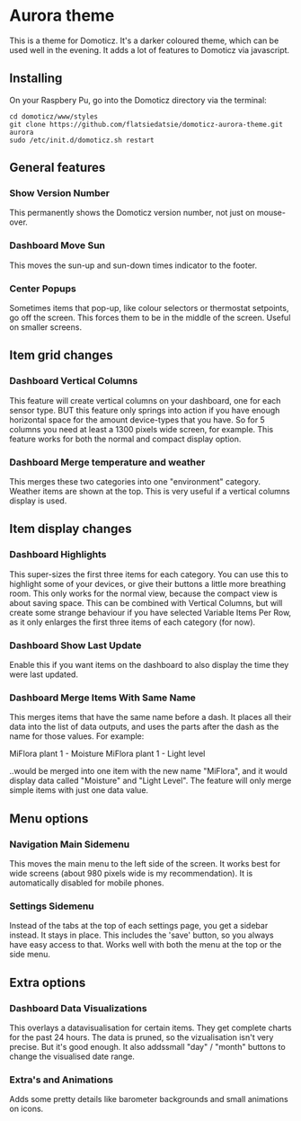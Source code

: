 # Aurora theme

This is a theme for Domoticz. It's a darker coloured theme, which can be used well in the evening. It adds a lot of features to Domoticz via javascript.



## Installing

On your Raspbery Pu, go into the Domoticz directory via the terminal:

```
cd domoticz/www/styles
git clone https://github.com/flatsiedatsie/domoticz-aurora-theme.git aurora
sudo /etc/init.d/domoticz.sh restart
```
## General features

### Show Version Number
This permanently shows the Domoticz version number, not just on mouse-over.

### Dashboard Move Sun
This moves the sun-up and sun-down times indicator to the footer.

### Center Popups
Sometimes items that pop-up, like colour selectors or thermostat setpoints, go off the screen. This forces them to be in the middle of the screen. Useful on smaller screens.


## Item grid changes

### Dashboard Vertical Columns
This feature will create vertical columns on your dashboard, one for each sensor type. BUT this feature only springs into action if you have enough horizontal space for the amount device-types that you have. So for 5 columns you need at least a 1300 pixels wide screen, for example. This feature works for both the normal and compact display option.

### Dashboard Merge temperature and weather
This merges these two categories into one "environment" category. Weather items are shown at the top. This is very useful if a vertical columns display is used.


## Item display changes

### Dashboard Highlights
This super-sizes the first three items for each category. You can use this to highlight some of your devices, or give their buttons a little more breathing room. This only works for the normal view, because the compact view is about saving space. This can be combined with Vertical Columns, but will create some strange behaviour if you have selected Variable Items Per Row, as it only enlarges the first three items of each category (for now).

### Dashboard Show Last Update
Enable this if you want items on the dashboard to also display the time they were last updated.

### Dashboard Merge Items With Same Name
This merges items that have the same name before a dash. It places all their data into the list of data outputs, and uses the parts after the dash as the name for those values. For example:

MiFlora plant 1 - Moisture 
MiFlora plant 1 - Light level

..would be merged into one item with the new name "MiFlora", and it would display data called "Moisture" and "Light Level". The feature will only merge simple items with just one data value.


## Menu options

### Navigation Main Sidemenu
This moves the main menu to the left side of the screen. It works best for wide screens (about 980 pixels wide is my recommendation). It is automatically disabled for mobile phones.

### Settings Sidemenu
Instead of the tabs at the top of each settings page, you get a sidebar instead. It stays in place. This includes the 'save' button, so you always have easy access to that. Works well with both the menu at the top or the side menu.

## Extra options

### Dashboard Data Visualizations
This overlays a datavisualisation for certain items. They get complete charts for the past 24 hours. The data is pruned, so the vizualisation isn't very precise. But it's good enough. It also addssmall "day" / "month" buttons to change the visualised date range.

### Extra's and Animations
Adds some pretty details like barometer backgrounds and small animations on icons.